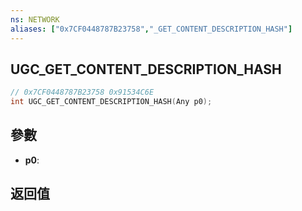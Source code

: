 ```yaml
---
ns: NETWORK
aliases: ["0x7CF0448787B23758","_GET_CONTENT_DESCRIPTION_HASH"]
---
```

## UGC_GET_CONTENT_DESCRIPTION_HASH

```c
// 0x7CF0448787B23758 0x91534C6E
int UGC_GET_CONTENT_DESCRIPTION_HASH(Any p0);
```

## 參數
* **p0**: 

## 返回值
